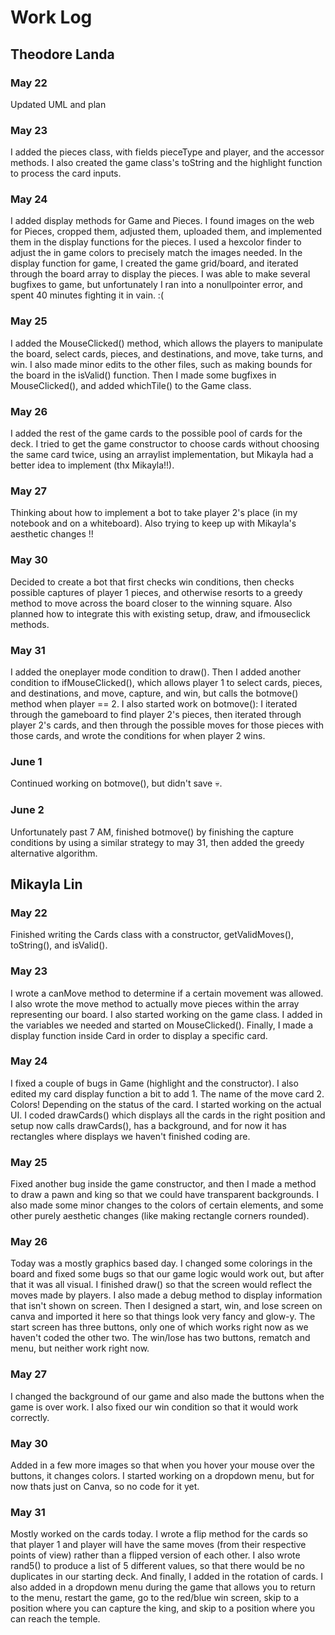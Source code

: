 # Work Log

## Theodore Landa

### May 22

Updated UML and plan

### May 23

I added the pieces class, with fields pieceType and player, and the accessor methods. I also created the game class's toString and the highlight function to process the card inputs.

### May 24

I added display methods for Game and Pieces. I found images on the web for Pieces, cropped them, adjusted them, uploaded them, and implemented them in the display functions for the pieces. I used a hexcolor finder to adjust the in game colors to precisely match the images needed. In the display function for game, I created the game grid/board, and iterated through the board array to display the pieces. I was able to make several bugfixes to game, but unfortunately I ran into a nonullpointer error, and spent 40 minutes fighting it in vain. :(

### May 25

I added the MouseClicked() method, which allows the players to manipulate the board, select cards, pieces, and destinations, and move, take turns, and win. I also made minor edits to the other files, such as making bounds for the board in the isValid() function. Then I made some bugfixes in MouseClicked(), and added whichTile() to the Game class.

### May 26

I added the rest of the game cards to the possible pool of cards for the deck. I tried to get the game constructor to choose cards without choosing the same card twice, using an arraylist implementation, but Mikayla had a better idea to implement (thx Mikayla!!).

### May 27

Thinking about how to implement a bot to take player 2's place (in my notebook and on a whiteboard). Also trying to keep up with Mikayla's aesthetic changes !!

### May 30

Decided to create a bot that first checks win conditions, then checks possible captures of player 1 pieces, and otherwise resorts to a greedy method to move across the board closer to the winning square. Also planned how to integrate this with existing setup, draw, and ifmouseclick methods.

### May 31

I added the oneplayer mode condition to draw(). Then I added another condition to ifMouseClicked(), which allows player 1 to select cards, pieces, and destinations, and move, capture, and win, but calls  the botmove() method when player == 2. I also started work on botmove(): I iterated through the gameboard to find player 2's pieces, then iterated through player 2's cards, and then through the possible moves for those pieces with those cards, and wrote the conditions for when player 2 wins.

### June 1

Continued working on botmove(), but didn't save :skull:.

### June 2

Unfortunately past 7 AM, finished botmove() by finishing the capture conditions by using a similar strategy to may 31, then added the greedy alternative algorithm.


## Mikayla Lin

### May 22

Finished writing the Cards class with a constructor, getValidMoves(), toString(), and isValid().

### May 23

I wrote a canMove method to determine if a certain movement was allowed. I also wrote the move method to actually move pieces within the array representing our board. I also started working on the game class. I added in the variables we needed and started on MouseClicked(). Finally, I made a display function inside Card in order to display a specific card.

### May 24

I fixed a couple of bugs in Game (highlight and the constructor). I also edited my card display function a bit to add 1. The name of the move card 2. Colors! Depending on the status of the card. I started working on the actual UI. I coded drawCards() which displays all the cards in the right position and setup now calls drawCards(), has a background, and for now it has rectangles where displays we haven't finished coding are.

### May 25

Fixed another bug inside the game constructor, and then I made a method to draw a pawn and king so that we could have transparent backgrounds. I also made some minor changes to the colors of certain elements, and some other purely aesthetic changes (like making rectangle corners rounded).

### May 26

Today was a mostly graphics based day. I changed some colorings in the board and fixed some bugs so that our game logic would work out, but after that it was all visual. I finished draw() so that the screen would reflect the moves made by players. I also made a debug method to display information that isn't shown on screen. Then I designed a start, win, and lose screen on canva and imported it here so that things look very fancy and glow-y. The start screen has three buttons, only one of which works right now as we haven't coded the other two. The win/lose has two buttons, rematch and menu, but neither work right now.

### May 27

I changed the background of our game and also made the buttons when the game is over work. I also fixed our win condition so that it would work correctly.

### May 30

Added in a few more images so that when you hover your mouse over the buttons, it changes colors. I started working on a dropdown menu, but for now thats just on Canva, so no code for it yet.

### May 31

Mostly worked on the cards today. I wrote a flip method for the cards so that player 1 and player will have the same moves (from their respective points of view) rather than a flipped version of each other. I also wrote rand5() to produce a list of 5 different values, so that there would be no duplicates in our starting deck. And finally, I added in the rotation of cards. I also added in a dropdown menu during the game that allows you to return to the menu, restart the game, go to the red/blue win screen, skip to a position where you can capture the king, and skip to a position where you can reach the temple.
